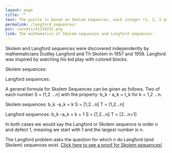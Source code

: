 ```yaml
---
layout: page
title: "" 
text: The puzzle is based on Skolem sequences, each integer (1, 2, 3 and so on), appears twice and the distance between each pair is the value of the integer. 
permalink: /langford_sequences/
pic: /assets/41134232.png
link: The mathematics of Skolem sequences and Langford sequences.
---
```

Skolem and Langford sequences were discovered independently by mathematicians Dudley Langford and Th Skolem in 1957 and 1958.
Langford was inspired by watching his kid play with colored blocks.

Skolem sequences:

Langford sequences:

A general formula for Skolem Sequences can be given as follows.
Two of each number S = [1,2 ...n] with the property:
b_k - a_k = t_k for k = 1,2 ...n. 

Skolem sequences:
b_k -a_k = k
S = [1,2...n]
T = [1,2...n]

Langford sequences:
b_k -a_k = k + 1
S = [1,2...n]
T = [2...n+1]

In both cases we would say the Langford or Skolem sequence is order n and defect 1, meaning we start with 1 and the largest number is n.

The Langford problem asks the question for which n do Langford (and Skolem) sequences exist.
[Click here to see a proof for Skolem sequences!](/_pages/skolem_proof/)
